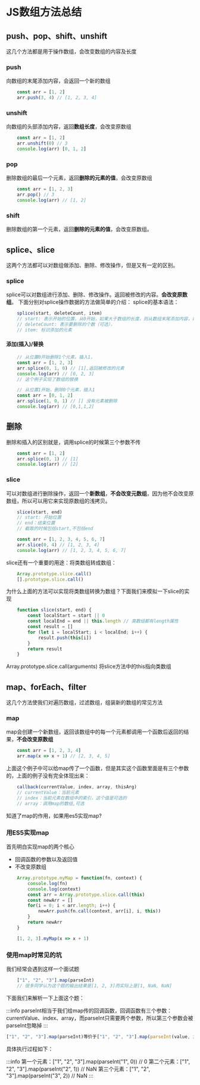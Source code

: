 # JS数组方法总结

## push、pop、shift、unshift
这几个方法都是用于操作数组，会改变数组的内容及长度

### push
向数组的末尾添加内容，会返回一个新的数组

```js
    const arr = [1, 2]
    arr.push(3, 4) // [1, 2, 3, 4]
```

### unshift
向数组的头部添加内容，返回**数组长度**，会改变原数组

```js
    const arr = [1, 2]
    arr.unshift(0) // 3
    console.log(arr) [0, 1, 2]
```

### pop
删除数组的最后一个元素，返回**删除的元素的值**，会改变原数组

```js
    const arr = [1, 2, 3]
    arr.pop() // 3
    console.log(arr) // [1, 2]
```

### shift
删除数组的第一个元素，返回**删除的元素的值**，会改变原数组。

## splice、slice
这两个方法都可以对数组做添加、删除、修改操作，但是又有一定的区别。

### splice
splice可以对数组进行添加、删除、修改操作。返回被修改的内容。**会改变原数组**。
下面分别对splice操作数据的方法做简单的介绍：
splice的基本语法：

```js
    splice(start, deleteCount, item)
    // start: 表示开始的位置，从0开始，如果大于数组的长度，则从数组末尾添加内容，如果为负数，则从数组末尾的第几位开始。
    // deleteCount: 表示要删除的个数（可选），
    // item: 标识添加的元素
```

#### 添加(插入)/替换

```js
    // 从位置0开始删除1个元素，插入1，
    const arr = [1, 2, 3]
    arr.splice(0, 1, 0) // [1],返回被修改的元素
    console.log(arr) // [0, 2, 3]
    // 这个例子实现了数组的替换
```

```js
    // 从位置1开始，删除0个元素，插入1
    const arr = [0, 1, 2]
    arr.splice(1, 0, 1) // [] 没有元素被删除
    console.log(arr) // [0,1,1,2]
```

## 删除
删除和插入的区别就是，调用splice的时候第三个参数不传

```js
    const arr = [1, 2]
    arr.splice(0, 1) // [1]
    console.log(arr) // [2]
```

### slice
可以对数组进行删除操作，返回一个**新数组**，**不会改变元数组**，因为他不会改变原数组，所以可以用它来实现原数组的浅拷贝。

```js
    slice(start, end)
    // start: 开始位置
    // end：结束位置
    // 截取的时候包括start,不包括end
```

```js
    const arr = [1, 2, 3, 4, 5, 6, 7]
    arr.slice(0, 4) // [1, 2, 3, 4]
    console.log(arr) // [1, 2, 3, 4, 5, 6, 7]
```
slice还有一个重要的用途：将类数组转成数组：

```js
    Array.prototype.slice.call()
    [].prototype.slice.call()
```

为什么上面的方法可以实现将类数组转换为数组？下面我们来模拟一下slice的实现

```js
    function slice(start, end) {
        const localStart = start || 0
        const localEnd = end || this.length // 类数组都有length属性
        const result = []
        for (let i = localStart; i < localEnd; i++) {
            result.push(this[i])
        }
        return result
    }
```
Array.prototype.slice.call(arguments) 将slice方法中的this指向类数组

## map、forEach、filter
这几个方法使我们对遍历数组，过滤数组，组装新的数组的常见方法

### map
map会创建一个新数组，返回该数组中的每一个元素都调用一个函数后返回的结果，**不会改变原数组**

```js
    const arr = [1, 2, 3, 4]
    arr.map(x => x + 1) // [2, 3, 4, 5]
```
上面这个例子中可以给map传了一个函数，但是其实这个函数里面是有三个参数的，上面的例子没有完全体现出来：

```js
    callback(currentValue, index, array, thisArg)
    // currentValue：当前元素
    // index：当前元素在数组中的索引，这个值是可选的
    // array：调用map的数组,可选
```
知道了map的作用，如果用es5实现map?

### 用ES5实现map
首先明白实现map的两个核心

* 回调函数的参数以及返回值
* 不改变原数组

```js
    Array.prototype.myMap = function(fn, context) {
        console.log(fn)
        console.log(context)
        const arr = Array.prototype.slice.call(this)
        const newArr = []
        for(i = 0; i < arr.length; i++) {
            newArr.push(fn.call(context, arr[i], i, this))
        }
        return newArr
    }

    [1, 2, 3].myMap(x => x + 1)
```

### 使用map时常见的坑
我们经常会遇到这样一个面试题

```js
    ["1", "2", "3"].map(parseInt)
    // 很多同学认为这个题的输出结果是[1, 2, 3]而实际上是[1, NaN, NaN]
```
下面我们来解析一下上面这个题：

:::info
parseInt相当于我们给map传的回调函数，回调函数有三个参数：currentValue、index、array，而parseInt只需要两个参数，所以第三个参数会被parseInt忽略掉
:::

```js
["1", "2", "3"].map(parseInt)等价于["1", "2", "3"].map(parseInt(value, index))
```
具体执行过程如下：

:::info
第一个元素：["1", "2", "3"].map(parseInt("1", 0)) // 0
第二个元素：["1", "2", "3"].map(parseInt("2", 1)) // NaN
第三个元素：["1", "2", "3"].map(parseInt("3", 2)) // NaN
:::


